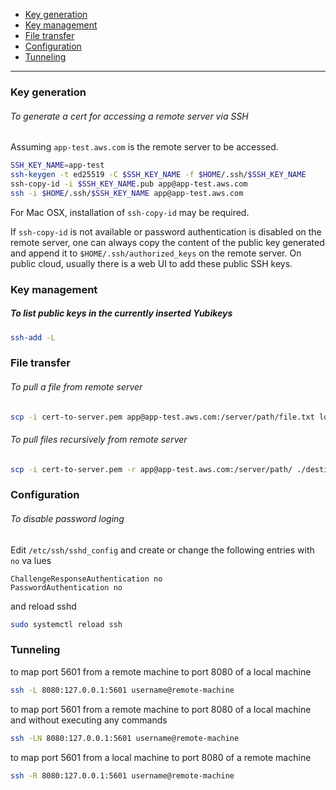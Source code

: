 - [Key generation](#key-generation)
- [Key management](#key-management)
- [File transfer](#file-transfer)
- [Configuration](#configuration)
- [Tunneling](#tunneling)
____

### Key generation

###### To generate a cert for accessing a remote server via SSH

Assuming `app-test.aws.com` is the remote server to be accessed.

```sh
SSH_KEY_NAME=app-test
ssh-keygen -t ed25519 -C $SSH_KEY_NAME -f $HOME/.ssh/$SSH_KEY_NAME
ssh-copy-id -i $SSH_KEY_NAME.pub app@app-test.aws.com
ssh -i $HOME/.ssh/$SSH_KEY_NAME app@app-test.aws.com
```

For Mac OSX, installation of `ssh-copy-id` may be required.

If `ssh-copy-id` is not available or password authentication is disabled on the
remote server, one can always copy the content of the public key generated and
append it to `$HOME/.ssh/authorized_keys` on the remote server. On public cloud,
usually there is a web UI to add these public SSH keys.

### Key management

##### To list public keys in the currently inserted Yubikeys

```sh
ssh-add -L
```

### File transfer

###### To pull a file from remote server

```sh
scp -i cert-to-server.pem app@app-test.aws.com:/server/path/file.txt local.txt
```

###### To pull files recursively from remote server

```sh
scp -i cert-to-server.pem -r app@app-test.aws.com:/server/path/ ./destination-path
```

### Configuration

###### To disable password loging

Edit `/etc/ssh/sshd_config` and create or change the following entries with `no` va lues

```
ChallengeResponseAuthentication no
PasswordAuthentication no
```

and reload sshd

```sh
sudo systemctl reload ssh
```

### Tunneling

to map port 5601 from a remote machine to port 8080 of a local machine

```sh
ssh -L 8080:127.0.0.1:5601 username@remote-machine
```

to map port 5601 from a remote machine to port 8080 of a local machine and
without executing any commands

```sh
ssh -LN 8080:127.0.0.1:5601 username@remote-machine
```

to map port 5601 from a local machine to port 8080 of a remote machine

```sh
ssh -R 8080:127.0.0.1:5601 username@remote-machine
```
